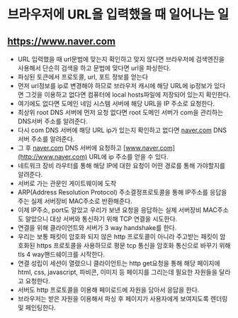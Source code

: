 # 브라우저에 URL을 입력했을 때 일어나는 일

## https://www.naver.com

- URL 입력했을 때 url문법에 맞는지 확인하고 맞지 않다면 브라우저에 검색엔진을 사용해서 단순히 검색을 하고 문법에 맞다면 url을 파싱한다.
- 파싱된 토큰에서 프로토콜, url, 포트 정보를 얻는다
- 먼저 url정보를 ip로 변경해야 하므로 브라우저 캐시에 해당 URL에 ip정보가 있다면 그것을 이용하고 없다면 컴퓨터에 local hosts파일에 저장되어 있는지 확인한다.
- 여기에도 없다면 도메인 네임 시스템 서버에 해당 URL을 IP 주소로 요청한다.
- 최상위 root DNS 서버에 먼저 요청 없다면 root 도메인 서버가 com을 관리하는 DNS서버 주소를 알려준다.
- 다시 com DNS 서버에 해당 URL ip가 있는지 확인하고 없다면 [naver.com](http://naver.com) DNS서버 주소를 알려준다.
- 그 후 [naver.com](http://naver.com) DNS 서버에 요청하고 [www.naver.com](http://www.naver.com)  URL에 ip 주소를 얻을 수 있다.
- 네트워크 장비 라우터를 통해 해당 IP에 대한 요청이 어떤 경로를 통해 가야할지를 알려준다.
- 서버로 가는 관문인 게이트웨이에 도착
- ARP(Address Resolution Protocol) 주소결정프로토콜을 통해 IP주소를 응답을 주는 실제 서버장비 MAC주소로 반환해준다.
- 이제 IP주소, port도 알았고 우리가 보낸 요청을 응답하는 실제 서버장비 MAC주소도 알았으니 대상 서버와 통신하기 위해 TCP 연결을 시도한다.
- 연결을 위해 클라이언트와 서버가 3 way handshake를 한다.
- 우리는 보통 패킷이 암호화 되지 않은 http 프로토콜이 아니라 주고받는 패킷이 암호화된 https 프로토콜을 사용하므로 평문 tcp 통신을 암호화 통신으로 바꾸기 위해 tls 4 way핸드쉐이크를 시작한다.
- 연결 성립이 세션이 열렸으니 클라이언트는 http get요청을 통해 해당 페이지에 html, css, javascript, 파비콘, 이미지 등 페이지를 그리는데 필요한 자원들을 달라고 요청한다.
- 서버도 http 프로토콜을 이용해 페이로드에 자원을 담아서 응답을 한다.
- 브라우저는 받은 자원을 이용해서 파싱 후 페이지가 사용자에게 보여지도록 렌더링 및 페인팅한다.
